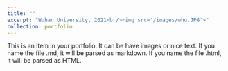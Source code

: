```yaml
---
title: ""
excerpt: "Wuhan University, 2021<br/><img src='/images/whu.JPG'>"
collection: portfolio
---
```


This is an item in your portfolio. It can be have images or nice text. If you name the file .md, it will be parsed as markdown. If you name the file .html, it will be parsed as HTML. 
